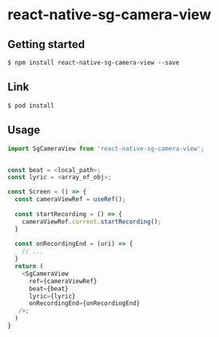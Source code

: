 # react-native-sg-camera-view

## Getting started

`$ npm install react-native-sg-camera-view --save`
## Link
`$ pod install`

## Usage
```javascript
import SgCameraView from 'react-native-sg-camera-view';


const beat = <local_path>;
const lyric = <array_of_obj>;

const Screen = () => {
  const cameraViewRef = useRef();
  
  const startRecording = () => {
    cameraViewRef.current.startRecording();
  }
  
  const onRecordingEnd = (uri) => {
    // ...
  }
  return (
    <SgCameraView 
      ref={cameraViewRef}
      beat={beat} 
      lyric={lyric}
      onRecordingEnd={onRecordingEnd}
   />;
  )
}
```

